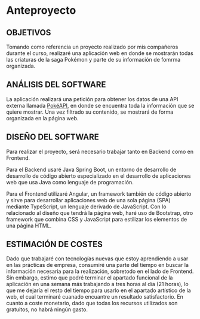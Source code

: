 # Anteproyecto

## OBJETIVOS

Tomando como referencia un proyecto realizado por mis compañeros durante el curso, realizaré una aplicación web en donde se mostrarán todas las criaturas de la saga Pokémon y parte de su información de fomrma organizada.

## ANÁLISIS DEL SOFTWARE

La aplicación realizará una petición para obtener los datos de una API externa llamada [PokéAPI](https://pokeapi.co/), en donde se encuentra toda la información que se quiere mostrar. Una vez filtrado su contenido, se mostrará de forma organizada en la página web.

## DISEÑO DEL SOFTWARE

Para realizar el proyecto, será necesario trabajar tanto en Backend como en Frontend. 

Para el Backend usaré Java Spring Boot, un entorno de desarrollo de desarrollo de código abierto especializado en el desarrollo de aplicaciones web que usa Java como lenguaje de programación. 

Para el Frontend utilizaré Angular, un framework también de código abierto y sirve para desarrollar aplicaciones web de una sola página (SPA) mediante TypeScript, un lenguaje derivado de JavaScript. Con lo relacionado al diseño que tendrá la página web, haré uso de Bootstrap, otro framework que combina CSS y JavaScript para estilizar los elementos de una página HTML.

## ESTIMACIÓN DE COSTES

Dado que trabajaré con tecnologías nuevas que estoy aprendiendo a usar en las prácticas de empresa, consumiré una parte del tiempo en buscar la información necesaria para la realización, sobretodo en el lado de Frontend. Sin embargo, estimo que podré terminar el apartado funcional de la aplicación en una semana más trabajando a tres horas al día (21 horas), lo que me dejaría el resto del tiempo para usarlo en el apartado artístico de la web, el cual terminaré cuanado encuantre un resultado satisfactorio. 
En cuanto a coste monetario, dado que todas los recursos utilizados son gratuitos, no habrá ningún gasto.
